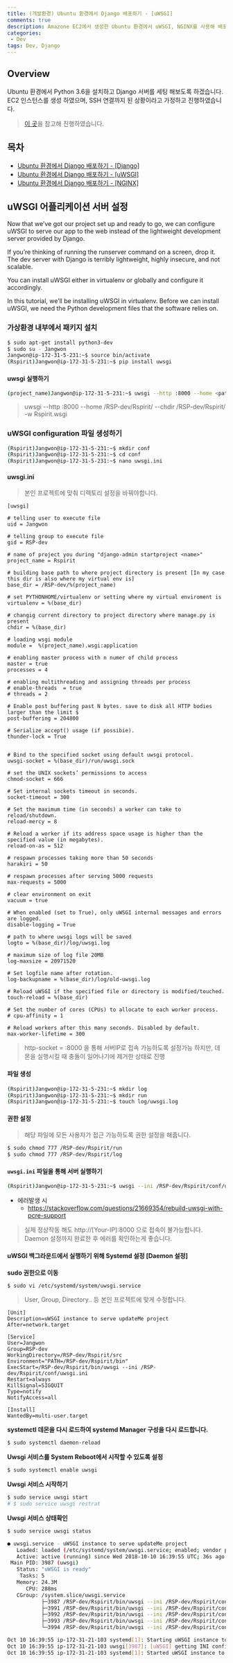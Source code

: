 ```yaml
---
title: (개발환경) Ubuntu 환경에서 Django 배포하기 - [uWSGI]
comments: true
description: Amazone EC2에서 생성한 Ubuntu 환경에서 uWSGI, NGINX를 사용해 배포하는 과정입니다.
categories:
 - Dev
tags: Dev, Django 
---
```


## Overview

Ubuntu 환경에서 Python 3.6을 설치하고 Django 서버를 세팅 해보도록 하겠습니다. EC2 인스턴스를 생성 하였으며, SSH 연결까지 된 상황이라고 가정하고 진행하였습니다.

> [이 곳](https://medium.freecodecamp.org/django-uwsgi-nginx-postgresql-setup-on-aws-ec2-ubuntu16-04-with-python-3-6-6c58698ae9d3)을 참고해 진행하였습니다.

## 목차

- [Ubuntu 환경에서 Django 배포하기 - [Django]](http://jangwon.me/dev/2018/10/08/(%EA%B0%9C%EB%B0%9C%ED%99%98%EA%B2%BD)-Ubuntu-%ED%99%98%EA%B2%BD%EC%97%90%EC%84%9C-Django-%EB%B0%B0%ED%8F%AC%ED%95%98%EA%B8%B0-Django-%EC%84%A4%EC%A0%95/)
- [Ubuntu 환경에서 Django 배포하기 - [uWSGI]](http://jangwon.me/dev/2018/10/10/(%EA%B0%9C%EB%B0%9C%ED%99%98%EA%B2%BD)-Ubuntu-%ED%99%98%EA%B2%BD%EC%97%90%EC%84%9C-Django-%EB%B0%B0%ED%8F%AC%ED%95%98%EA%B8%B0-Uwsgi-%EC%84%A4%EC%A0%95/)
- [Ubuntu 환경에서 Django 배포하기 - [NGINX]](http://jangwon.me/dev/2018/10/13/(%EA%B0%9C%EB%B0%9C%ED%99%98%EA%B2%BD)-Ubuntu-%ED%99%98%EA%B2%BD%EC%97%90%EC%84%9C-Django-%EB%B0%B0%ED%8F%AC%ED%95%98%EA%B8%B0-NGINX-%EC%84%A4%EC%A0%95/)

## uWSGI 어플리케이션 서버 설정

Now that we’ve got our project set up and ready to go, we can configure uWSGI to serve our app to the web instead of the lightweight development server provided by Django.

If you’re thinking of running the runserver command on a screen, drop it. The dev server with Django is terribly lightweight, highly insecure, and not scalable.

You can install uWSGI either in virtualenv or globally and configure it accordingly.

In this tutorial, we’ll be installing uWSGI in virtualenv. Before we can install uWSGI, we need the Python development files that the software relies on.

### 가상환경 내부에서 패키지 설치

```bash
$ sudo apt-get install python3-dev
$ sudo su - Jangwon
Jangwon@ip-172-31-5-231:~$ source bin/activate
(Rspirit)Jangwon@ip-172-31-5-231:~$ pip install uwsgi
```

#### uwsgi 실행하기

```bash
(project_name)Jangwon@ip-172-31-5-231:~$ uwsgi --http :8000 --home <path-to-virtualenv> --chdir <path-to-manage.py-dir> -w <project-name>.wsgi
```
> uwsgi --http :8000 --home /RSP-dev/Rspirit/ --chdir /RSP-dev/Rspirit/ -w Rspirit.wsgi

### uWSGI configuration 파일 생성하기

```bash
(Rspirit)Jangwon@ip-172-31-5-231:~$ mkdir conf
(Rspirit)Jangwon@ip-172-31-5-231:~$ cd conf
(Rspirit)Jangwon@ip-172-31-5-231:~$ nano uwsgi.ini
```
#### uwsgi.ini

> 본인 프로젝트에 맞춰 디렉토리 설정을 바꿔야합니다.

```
[uwsgi]

# telling user to execute file
uid = Jangwon

# telling group to execute file
gid = RSP-dev

# name of project you during "django-admin startproject <name>"
project_name = Rspirit

# building base path to where project directory is present [In my case this dir is also where my virtual env is]
base_dir = /RSP-dev/%(project_name)

# set PYTHONHOME/virtualenv or setting where my virtual enviroment is
virtualenv = %(base_dir)

# changig current directory to project directory where manage.py is present
chdir = %(base_dir)

# loading wsgi module
module =  %(project_name).wsgi:application

# enabling master process with n numer of child process
master = true
processes = 4

# enabling multithreading and assigning threads per process
# enable-threads  = true
# threads = 2

# Enable post buffering past N bytes. save to disk all HTTP bodies larger than the limit $
post-buffering = 204800

# Serialize accept() usage (if possibie).
thunder-lock = True


# Bind to the specified socket using default uwsgi protocol.
uwsgi-socket = %(base_dir)/run/uwsgi.sock

# set the UNIX sockets’ permissions to access
chmod-socket = 666

# Set internal sockets timeout in seconds.
socket-timeout = 300

# Set the maximum time (in seconds) a worker can take to reload/shutdown.
reload-mercy = 8

# Reload a worker if its address space usage is higher than the specified value (in megabytes).
reload-on-as = 512

# respawn processes taking more than 50 seconds
harakiri = 50

# respawn processes after serving 5000 requests
max-requests = 5000

# clear environment on exit
vacuum = true

# When enabled (set to True), only uWSGI internal messages and errors are logged.
disable-logging = True

# path to where uwsgi logs will be saved
logto = %(base_dir)/log/uwsgi.log

# maximum size of log file 20MB
log-maxsize = 20971520

# Set logfile name after rotation.
log-backupname = %(base_dir)/log/old-uwsgi.log

# Reload uWSGI if the specified file or directory is modified/touched.
touch-reload = %(base_dir)

# Set the number of cores (CPUs) to allocate to each worker process.
# cpu-affinity = 1

# Reload workers after this many seconds. Disabled by default.
max-worker-lifetime = 300
```

> http-socket = :8000 을 통해 서버IP로 접속 가능하도록 설정가능 하지만, 데몬을 실행시킬 때 충돌이 일어나기에 제거한 상태로 진행

#### 파일 생성

```bash
(Rspirit)Jangwon@ip-172-31-5-231:~$ mkdir log
(Rspirit)Jangwon@ip-172-31-5-231:~$ mkdir run
(Rspirit)Jangwon@ip-172-31-5-231:~$ touch log/uwsgi.log
```

#### 권한 설정

> 해당 파일에 모든 사용자가 접근 가능하도록 권한 설정을 해줍니다.

```bash
$ sudo chmod 777 /RSP-dev/Rspirit/run
$ sudo chmod 777 /RSP-dev/Rspirit/log
```

#### `uwsgi.ini` 파일을 통해 서버 실행하기

```bash
(Rspirit)Jangwon@ip-172-31-5-231:~$ uwsgi --ini /RSP-dev/Rspirit/conf/uwsgi.ini
```
- 에러발생 시
    - https://stackoverflow.com/questions/21669354/rebuild-uwsgi-with-pcre-support

> 실제 정상작동 해도 http://[Your-IP]:8000 으로 접속이 불가능합니다. Daemon 설정까지 완료한 후 에러를 확인하는게 좋습니다.

#### uWSGI 백그라운드에서 실행하기 위해 Systemd 설정 [Daemon 설정]

**sudo 권한으로 이동**

```bash
$ sudo vi /etc/systemd/system/uwsgi.service
```

> User, Group, Directory.. 등 본인 프로젝트에 맞게 수정합니다.

```
[Unit]
Description=uWSGI instance to serve updateMe project
After=network.target

[Service]
User=Jangwon
Group=RSP-dev
WorkingDirectory=/RSP-dev/Rspirit/src
Environment="PATH=/RSP-dev/Rspirit/bin"
ExecStart=/RSP-dev/Rspirit/bin/uwsgi --ini /RSP-dev/Rspirit/conf/uwsgi.ini
Restart=always
KillSignal=SIGQUIT
Type=notify
NotifyAccess=all

[Install]
WantedBy=multi-user.target
```

**systemctl 데몬을 다시 로드하여 systemd Manager 구성을 다시 로드합니다.**

```bash
$ sudo systemctl daemon-reload
```

**Uwsgi 서비스를 System Reboot에서 시작할 수 있도록 설정**

```bash
$ sudo systemctl enable uwsgi
```

**Uwsgi 서비스 시작하기**

```bash
$ sudo service uwsgi start
# $ sudo service uwsgi restrat
```

**Uwsgi 서비스 상태확인**


```bash
$ sudo service uwsgi status
```

```bash
● uwsgi.service - uWSGI instance to serve updateMe project
   Loaded: loaded (/etc/systemd/system/uwsgi.service; enabled; vendor preset: enabled)
   Active: active (running) since Wed 2018-10-10 16:39:55 UTC; 36s ago
 Main PID: 3987 (uwsgi)
   Status: "uWSGI is ready"
    Tasks: 5
   Memory: 24.3M
      CPU: 288ms
   CGroup: /system.slice/uwsgi.service
           ├─3987 /RSP-dev/Rspirit/bin/uwsgi --ini /RSP-dev/Rspirit/conf/uwsgi.ini
           ├─3991 /RSP-dev/Rspirit/bin/uwsgi --ini /RSP-dev/Rspirit/conf/uwsgi.ini
           ├─3992 /RSP-dev/Rspirit/bin/uwsgi --ini /RSP-dev/Rspirit/conf/uwsgi.ini
           ├─3993 /RSP-dev/Rspirit/bin/uwsgi --ini /RSP-dev/Rspirit/conf/uwsgi.ini
           └─3994 /RSP-dev/Rspirit/bin/uwsgi --ini /RSP-dev/Rspirit/conf/uwsgi.ini

Oct 10 16:39:55 ip-172-31-21-103 systemd[1]: Starting uWSGI instance to serve updateMe project...
Oct 10 16:39:55 ip-172-31-21-103 uwsgi[3987]: [uWSGI] getting INI configuration from /RSP-dev/Rspirit/conf/uwsgi.ini
Oct 10 16:39:55 ip-172-31-21-103 systemd[1]: Started uWSGI instance to serve updateMe project.
```
